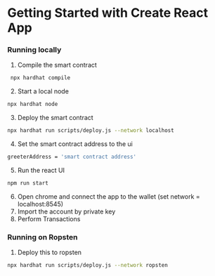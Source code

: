 # Getting Started with Create React App

### Running locally

1. Compile the smart contract
```bash
 npx hardhat compile                         
```
2. Start a local node

```bash
npx hardhat node
```
3. Deploy the smart contract

```bash
npx hardhat run scripts/deploy.js --network localhost
```
4. Set the smart contract address to the ui

```bash
greeterAddress = 'smart contract address'
```
5. Run the react UI
```bash
npm run start
```   
6. Open chrome and connect the app to the wallet (set network = localhost:8545)
7. Import the account by private key
8. Perform Transactions


### Running on Ropsten

1. Deploy this to ropsten
```bash
npx hardhat run scripts/deploy.js --network ropsten
```
